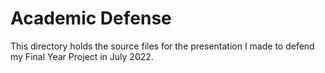 # Academic Defense

This directory holds the source files for the presentation I made to defend my
Final Year Project in July 2022.
